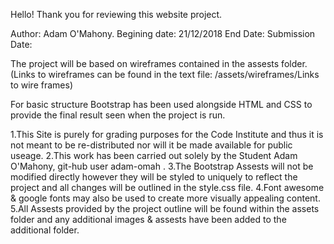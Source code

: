 Hello! Thank you for reviewing this website project.

Author: Adam O'Mahony.
Begining date: 21/12/2018
End Date:
Submission Date:

The project will be based on wireframes contained in the assests folder. (Links to wireframes can be found in the text file: /assets/wireframes/Links to wire frames)

For basic structure Bootstrap has been used alongside HTML and CSS to provide the final result seen when the project is run.


 1.This Site is purely for grading purposes for the Code Institute and thus it is not meant to be re-distributed nor will it be made available for public useage.
 2.This work has been carried out solely by the Student Adam O'Mahony, git-hub user adam-omah .
 3.The Bootstrap Assests will not be modified directly however they will be styled to uniquely to reflect the project and all changes will be outlined in the style.css file.
 4.Font awesome & google fonts may also be used to create more visually appealing content.
 5.All Assests provided by the project outline will be found within the assets folder and any additional images & assests have been added to the additional folder.